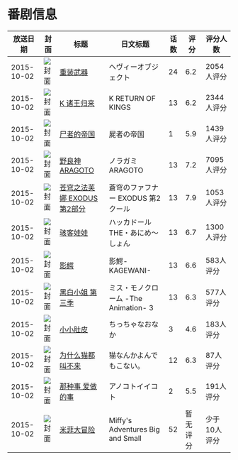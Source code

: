 # 番剧信息

|放送日期|封面|标题|日文标题|话数|评分|评分人数|
|---|---|---|---|---|---|---|
|2015-10-02|![封面](https://lain.bgm.tv/pic/cover/c/b0/92/115008_ECBxC.jpg)|[重装武器](https://bangumi.tv/subject/115008)|ヘヴィーオブジェクト|24|6.2|2054人评分|
|2015-10-02|![封面](https://lain.bgm.tv/pic/cover/c/bf/db/115917_8Z800.jpg)|[K 诸王归来](https://bangumi.tv/subject/115917)|K RETURN OF KINGS|13|6.2|2344人评分|
|2015-10-02|![封面](https://lain.bgm.tv/pic/cover/c/61/2d/118784_90x7N.jpg)|[尸者的帝国](https://bangumi.tv/subject/118784)|屍者の帝国|1|5.9|1439人评分|
|2015-10-02|![封面](https://lain.bgm.tv/pic/cover/c/c6/07/129988_JSsja.jpg)|[野良神 ARAGOTO](https://bangumi.tv/subject/129988)|ノラガミ ARAGOTO|13|7.2|7095人评分|
|2015-10-02|![封面](https://lain.bgm.tv/pic/cover/c/e9/4e/130230_L1SIp.jpg)|[苍穹之法芙娜 EXODUS 第2部分](https://bangumi.tv/subject/130230)|蒼穹のファフナー EXODUS 第2クール|13|7.9|1053人评分|
|2015-10-02|![封面](https://lain.bgm.tv/pic/cover/c/70/6d/132754_SwRnc.jpg)|[骇客娃娃](https://bangumi.tv/subject/132754)|ハッカドール THE・あにめ～しょん|13|6.7|1300人评分|
|2015-10-02|![封面](https://lain.bgm.tv/pic/cover/c/e7/a6/145735_4FNzN.jpg)|[影鳄](https://bangumi.tv/subject/145735)|影鰐-KAGEWANI-|13|6.6|583人评分|
|2015-10-02|![封面](https://lain.bgm.tv/pic/cover/c/76/a4/145775_57i01.jpg)|[黑白小姐 第三季](https://bangumi.tv/subject/145775)|ミス・モノクローム -The Animation- 3|13|6.3|577人评分|
|2015-10-02|![封面](https://bangumi.tv/img/no_icon_subject.png)|[小小肚皮](https://bangumi.tv/subject/146221)|ちっちゃなおなか|3|4.6|183人评分|
|2015-10-02|![封面](https://lain.bgm.tv/pic/cover/c/ea/16/148072_f5hjR.jpg)|[为什么猫都叫不来](https://bangumi.tv/subject/148072)|猫なんかよんでもこない。|12|6.3|87人评分|
|2015-10-02|![封面](https://bangumi.tv/img/no_icon_subject.png)|[那种事 爱做的事](https://bangumi.tv/subject/148230)|アノコトイイコト|2|5.5|191人评分|
|2015-10-02|![封面](https://lain.bgm.tv/pic/cover/c/5f/75/208465_x3a31.jpg)|[米菲大冒险](https://bangumi.tv/subject/208465)|Miffy's Adventures Big and Small|52|暂无评分|少于10人评分|

